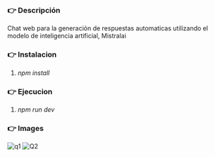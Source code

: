 ### 👉 Descripción

Chat web para la generación de respuestas automaticas utilizando el modelo de inteligencia artificial, Mistralai

### 👉 Instalacion

1. *npm install*

### 👉 Ejecucion

1. *npm run dev*

### 👉 Images

![q1](https://github.com/RafaOnPC/MistralChatTM/assets/128557603/d7bc490a-e6b6-4710-ba34-ff0563d5d2b0)
![Q2](https://github.com/RafaOnPC/MistralChatTM/assets/128557603/d1bceff9-1829-474f-a7e4-70ce877dd6e3)
